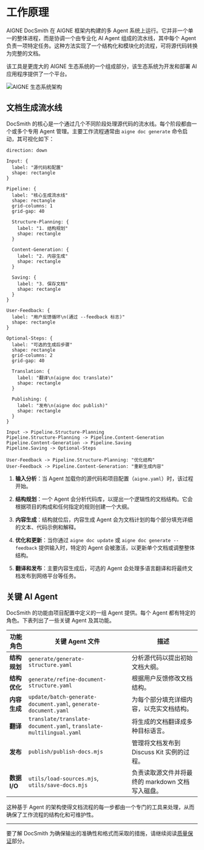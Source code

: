 # 工作原理

AIGNE DocSmith 在 AIGNE 框架内构建的多 Agent 系统上运行。它并非一个单一的整体进程，而是协调一个由专业化 AI Agent 组成的流水线，其中每个 Agent 负责一项特定任务。这种方法实现了一个结构化和模块化的流程，可将源代码转换为完整的文档。

该工具是更庞大的 AIGNE 生态系统的一个组成部分，该生态系统为开发和部署 AI 应用程序提供了一个平台。

![AIGNE 生态系统架构](https://docsmith.aigne.io/image-bin/uploads/def424c20bbdb3c77483894fe0e22819.png)

## 文档生成流水线

DocSmith 的核心是一个通过几个不同阶段处理源代码的流水线。每个阶段都由一个或多个专用 Agent 管理。主要工作流程通常由 `aigne doc generate` 命令启动，其可视化如下：

```d2
direction: down

Input: {
  label: "源代码和配置"
  shape: rectangle
}

Pipeline: {
  label: "核心生成流水线"
  shape: rectangle
  grid-columns: 1
  grid-gap: 40

  Structure-Planning: {
    label: "1. 结构规划"
    shape: rectangle
  }

  Content-Generation: {
    label: "2. 内容生成"
    shape: rectangle
  }

  Saving: {
    label: "3. 保存文档"
    shape: rectangle
  }
}

User-Feedback: {
  label: "用户反馈循环\n(通过 --feedback 标志)"
  shape: rectangle
}

Optional-Steps: {
  label: "可选的生成后步骤"
  shape: rectangle
  grid-columns: 2
  grid-gap: 40
  
  Translation: {
    label: "翻译\n(aigne doc translate)"
    shape: rectangle
  }

  Publishing: {
    label: "发布\n(aigne doc publish)"
    shape: rectangle
  }
}

Input -> Pipeline.Structure-Planning
Pipeline.Structure-Planning -> Pipeline.Content-Generation
Pipeline.Content-Generation -> Pipeline.Saving
Pipeline.Saving -> Optional-Steps

User-Feedback -> Pipeline.Structure-Planning: "优化结构"
User-Feedback -> Pipeline.Content-Generation: "重新生成内容"
```

1.  **输入分析**：当 Agent 加载你的源代码和项目配置（`aigne.yaml`）时，该过程开始。

2.  **结构规划**：一个 Agent 会分析代码库，以提出一个逻辑性的文档结构。它会根据项目的构成和任何指定的规则创建一个大纲。

3.  **内容生成**：结构就位后，内容生成 Agent 会为文档计划的每个部分填充详细的文本、代码示例和解释。

4.  **优化和更新**：当你通过 `aigne doc update` 或 `aigne doc generate --feedback` 提供输入时，特定的 Agent 会被激活，以更新单个文档或调整整体结构。

5.  **翻译和发布**：主要内容生成后，可选的 Agent 会处理多语言翻译和将最终文档发布到网络平台等任务。

## 关键 AI Agent

DocSmith 的功能由项目配置中定义的一组 Agent 提供。每个 Agent 都有特定的角色。下表列出了一些关键 Agent 及其功能。

| 功能角色 | 关键 Agent 文件 | 描述 |
| --- | --- | --- |
| **结构规划** | `generate/generate-structure.yaml` | 分析源代码以提出初始文档大纲。 |
| **结构优化** | `generate/refine-document-structure.yaml` | 根据用户反馈修改文档结构。 |
| **内容生成** | `update/batch-generate-document.yaml`, `generate-document.yaml` | 为每个部分填充详细内容，以充实文档结构。 |
| **翻译** | `translate/translate-document.yaml`, `translate-multilingual.yaml` | 将生成的文档翻译成多种目标语言。 |
| **发布** | `publish/publish-docs.mjs` | 管理将文档发布到 Discuss Kit 实例的过程。 |
| **数据 I/O** | `utils/load-sources.mjs`, `utils/save-docs.mjs` | 负责读取源文件并将最终的 markdown 文档写入磁盘。 |

这种基于 Agent 的架构使得文档流程的每一步都由一个专门的工具来处理，从而确保了工作流程的结构化和可维护性。

---

要了解 DocSmith 为确保输出的准确性和格式而采取的措施，请继续阅读[质量保证](./advanced-quality-assurance.md)部分。
